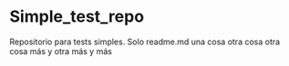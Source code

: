 # Simple_test_repo
Repositorio para tests simples. Solo readme.md
una cosa
otra cosa
otra cosa más
y otra más
y más
